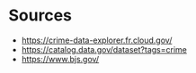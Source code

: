 # Sources

- https://crime-data-explorer.fr.cloud.gov/
- https://catalog.data.gov/dataset?tags=crime
- https://www.bjs.gov/
